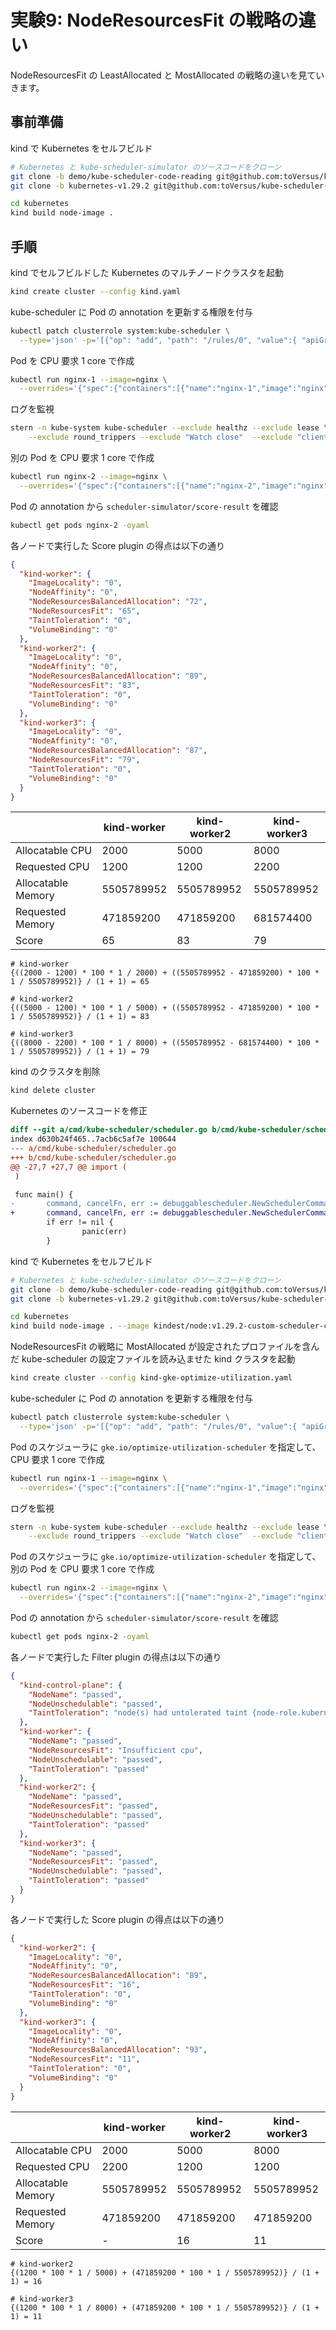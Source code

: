 # 実験9: NodeResourcesFit の戦略の違い

NodeResourcesFit の LeastAllocated と MostAllocated の戦略の違いを見ていきます。

## 事前準備

kind で Kubernetes をセルフビルド

```sh
# Kubernetes と kube-scheduler-simulator のソースコードをクローン
git clone -b demo/kube-scheduler-code-reading git@github.com:toVersus/kubernetes.git
git clone -b kubernetes-v1.29.2 git@github.com:toVersus/kube-scheduler-simulator.git

cd kubernetes
kind build node-image .
```

## 手順

kind でセルフビルドした Kubernetes のマルチノードクラスタを起動

```sh
kind create cluster --config kind.yaml
```

kube-scheduler に Pod の annotation を更新する権限を付与

```sh
kubectl patch clusterrole system:kube-scheduler \
  --type='json' -p='[{"op": "add", "path": "/rules/0", "value":{ "apiGroups": [""], "resources": ["pods"], "verbs": ["update"]}}]'
```

Pod を CPU 要求 1 core で作成

```sh
kubectl run nginx-1 --image=nginx \
  --overrides='{"spec":{"containers":[{"name":"nginx-1","image":"nginx","resources":{"requests":{"cpu":"1"}}}]}}'
```

ログを監視

```sh
stern -n kube-system kube-scheduler --exclude healthz --exclude lease \
    --exclude round_trippers --exclude "Watch close"  --exclude "client-side throttling"
```

別の Pod を CPU 要求 1 core で作成

```sh
kubectl run nginx-2 --image=nginx \
  --overrides='{"spec":{"containers":[{"name":"nginx-2","image":"nginx","resources":{"requests":{"cpu":"1"}}}]}}'
```

Pod の annotation から `scheduler-simulator/score-result` を確認

```sh
kubectl get pods nginx-2 -oyaml
```

各ノードで実行した Score plugin の得点は以下の通り

```json
{
  "kind-worker": {
    "ImageLocality": "0",
    "NodeAffinity": "0",
    "NodeResourcesBalancedAllocation": "72",
    "NodeResourcesFit": "65",
    "TaintToleration": "0",
    "VolumeBinding": "0"
  },
  "kind-worker2": {
    "ImageLocality": "0",
    "NodeAffinity": "0",
    "NodeResourcesBalancedAllocation": "89",
    "NodeResourcesFit": "83",
    "TaintToleration": "0",
    "VolumeBinding": "0"
  },
  "kind-worker3": {
    "ImageLocality": "0",
    "NodeAffinity": "0",
    "NodeResourcesBalancedAllocation": "87",
    "NodeResourcesFit": "79",
    "TaintToleration": "0",
    "VolumeBinding": "0"
  }
}
```

|                   | kind-worker   | kind-worker2  | kind-worker3  |
| ----------------- | ------------- | ------------- |---------------|
|Allocatable CPU    | 2000          | 5000          | 8000          |
|Requested CPU      | 1200          | 1200          | 2200          |
|Allocatable Memory | 5505789952    | 5505789952    | 5505789952    |
|Requested Memory   | 471859200     | 471859200     | 681574400     |
|Score              | 65            | 83            | 79            |


```
# kind-worker
{((2000 - 1200) * 100 * 1 / 2000) + ((5505789952 - 471859200) * 100 * 1 / 5505789952)} / (1 + 1) = 65

# kind-worker2
{((5000 - 1200) * 100 * 1 / 5000) + ((5505789952 - 471859200) * 100 * 1 / 5505789952)} / (1 + 1) = 83

# kind-worker3
{((8000 - 2200) * 100 * 1 / 8000) + ((5505789952 - 681574400) * 100 * 1 / 5505789952)} / (1 + 1) = 79
```

kind のクラスタを削除

```sh
kind delete cluster
```

Kubernetes のソースコードを修正

```diff
diff --git a/cmd/kube-scheduler/scheduler.go b/cmd/kube-scheduler/scheduler.go
index d630b24f465..7acb6c5af7e 100644
--- a/cmd/kube-scheduler/scheduler.go
+++ b/cmd/kube-scheduler/scheduler.go
@@ -27,7 +27,7 @@ import (
 )

 func main() {
-       command, cancelFn, err := debuggablescheduler.NewSchedulerCommand()
+       command, cancelFn, err := debuggablescheduler.NewSchedulerCommand(debuggablescheduler.WithSchedulerConfig("/etc/kubernetes/scheduler-config.yaml"))
        if err != nil {
                panic(err)
        }
```

kind で Kubernetes をセルフビルド

```sh
# Kubernetes と kube-scheduler-simulator のソースコードをクローン
git clone -b demo/kube-scheduler-code-reading git@github.com:toVersus/kubernetes.git
git clone -b kubernetes-v1.29.2 git@github.com:toVersus/kube-scheduler-simulator.git

cd kubernetes
kind build node-image . --image kindest/node:v1.29.2-custom-scheduler-config
```

NodeResourcesFit の戦略に MostAllocated が設定されたプロファイルを含んだ kube-scheduler の設定ファイルを読み込ませた kind クラスタを起動

```sh
kind create cluster --config kind-gke-optimize-utilization.yaml
```

kube-scheduler に Pod の annotation を更新する権限を付与

```sh
kubectl patch clusterrole system:kube-scheduler \
  --type='json' -p='[{"op": "add", "path": "/rules/0", "value":{ "apiGroups": [""], "resources": ["pods"], "verbs": ["update"]}}]'
```

Pod のスケジューラに `gke.io/optimize-utilization-scheduler` を指定して、CPU 要求 1 core で作成

```sh
kubectl run nginx-1 --image=nginx \
  --overrides='{"spec":{"containers":[{"name":"nginx-1","image":"nginx","resources":{"requests":{"cpu":"1"}}}],"schedulerName":"gke.io/optimize-utilization-scheduler"}}'
```

ログを監視

```sh
stern -n kube-system kube-scheduler --exclude healthz --exclude lease \
    --exclude round_trippers --exclude "Watch close"  --exclude "client-side throttling"
```

Pod のスケジューラに `gke.io/optimize-utilization-scheduler` を指定して、別の Pod を CPU 要求 1 core で作成

```sh
kubectl run nginx-2 --image=nginx \
  --overrides='{"spec":{"containers":[{"name":"nginx-2","image":"nginx","resources":{"requests":{"cpu":"1"}}}],"schedulerName":"gke.io/optimize-utilization-scheduler"}}'
```

Pod の annotation から `scheduler-simulator/score-result` を確認

```sh
kubectl get pods nginx-2 -oyaml
```

各ノードで実行した Filter plugin の得点は以下の通り

```json
{
  "kind-control-plane": {
    "NodeName": "passed",
    "NodeUnschedulable": "passed",
    "TaintToleration": "node(s) had untolerated taint {node-role.kubernetes.io/control-plane: }"
  },
  "kind-worker": {
    "NodeName": "passed",
    "NodeResourcesFit": "Insufficient cpu",
    "NodeUnschedulable": "passed",
    "TaintToleration": "passed"
  },
  "kind-worker2": {
    "NodeName": "passed",
    "NodeResourcesFit": "passed",
    "NodeUnschedulable": "passed",
    "TaintToleration": "passed"
  },
  "kind-worker3": {
    "NodeName": "passed",
    "NodeResourcesFit": "passed",
    "NodeUnschedulable": "passed",
    "TaintToleration": "passed"
  }
}
```

各ノードで実行した Score plugin の得点は以下の通り

```json
{
  "kind-worker2": {
    "ImageLocality": "0",
    "NodeAffinity": "0",
    "NodeResourcesBalancedAllocation": "89",
    "NodeResourcesFit": "16",
    "TaintToleration": "0",
    "VolumeBinding": "0"
  },
  "kind-worker3": {
    "ImageLocality": "0",
    "NodeAffinity": "0",
    "NodeResourcesBalancedAllocation": "93",
    "NodeResourcesFit": "11",
    "TaintToleration": "0",
    "VolumeBinding": "0"
  }
}
```

|                   | kind-worker   | kind-worker2  | kind-worker3  |
| ----------------- | ------------- | ------------- |---------------|
|Allocatable CPU    | 2000          | 5000          | 8000          |
|Requested CPU      | 2200          | 1200          | 1200          |
|Allocatable Memory | 5505789952    | 5505789952    | 5505789952    |
|Requested Memory   | 471859200     | 471859200     | 471859200     |
|Score              | -             | 16            | 11            |


```
# kind-worker2
{(1200 * 100 * 1 / 5000) + (471859200 * 100 * 1 / 5505789952)} / (1 + 1) = 16

# kind-worker3
{(1200 * 100 * 1 / 8000) + (471859200 * 100 * 1 / 5505789952)} / (1 + 1) = 11
```
